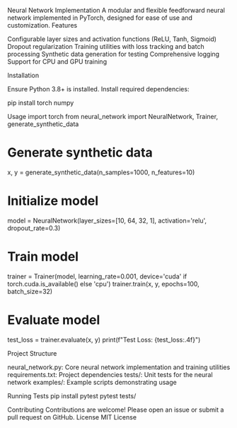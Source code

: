 Neural Network Implementation
A modular and flexible feedforward neural network implemented in PyTorch, designed for ease of use and customization.
Features

Configurable layer sizes and activation functions (ReLU, Tanh, Sigmoid)
Dropout regularization
Training utilities with loss tracking and batch processing
Synthetic data generation for testing
Comprehensive logging
Support for CPU and GPU training

Installation

Ensure Python 3.8+ is installed.
Install required dependencies:

pip install torch numpy

Usage
import torch
from neural_network import NeuralNetwork, Trainer, generate_synthetic_data

# Generate synthetic data
x, y = generate_synthetic_data(n_samples=1000, n_features=10)

# Initialize model
model = NeuralNetwork(layer_sizes=[10, 64, 32, 1], activation='relu', dropout_rate=0.3)

# Train model
trainer = Trainer(model, learning_rate=0.001, device='cuda' if torch.cuda.is_available() else 'cpu')
trainer.train(x, y, epochs=100, batch_size=32)

# Evaluate model
test_loss = trainer.evaluate(x, y)
print(f"Test Loss: {test_loss:.4f}")

Project Structure

neural_network.py: Core neural network implementation and training utilities
requirements.txt: Project dependencies
tests/: Unit tests for the neural network
examples/: Example scripts demonstrating usage

Running Tests
pip install pytest
pytest tests/

Contributing
Contributions are welcome! Please open an issue or submit a pull request on GitHub.
License
MIT License

